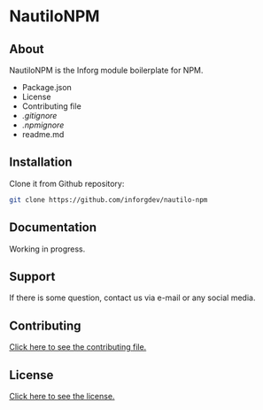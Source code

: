 # NautiloNPM

## About

NautiloNPM is the Inforg module boilerplate for NPM.

* Package.json
* License
* Contributing file
* *.gitignore*
* *.npmignore*
* readme.md

## Installation

Clone it from Github repository:

```sh
git clone https://github.com/inforgdev/nautilo-npm
```

## Documentation

Working in progress.

## Support

If there is some question, contact us via e-mail or any social media.

## Contributing

[Click here to see the contributing file.](./CONTRIBUTING.md)

## License

[Click here to see the license.](./LICENSE.md)